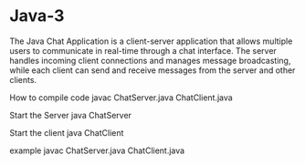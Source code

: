 # Java-3
The Java Chat Application is a client-server application that allows multiple users to communicate in real-time through a chat interface. The server handles incoming client connections and manages message broadcasting, while each client can send and receive messages from the server and other clients.


How to compile code
javac ChatServer.java ChatClient.java

Start the Server
java ChatServer

Start the client
java ChatClient

example
javac ChatServer.java ChatClient.java
